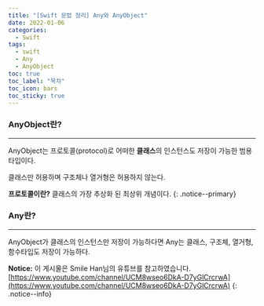 ```yaml
---
title: "[Swift 문법 정리] Any와 AnyObject"
date: 2022-01-06
categories:
  - Swift
tags:
  - swift
  - Any
  - AnyObject
toc: true
toc_label: "목차"
toc_icon: bars
toc_sticky: true
---
```


### AnyObject란?

---

AnyObject는 프로토콜(protocol)로 어떠한 **클래스**의 인스턴스도 저장이 가능한 범용 타입이다.

클래스만 허용하며 구조체나 열거형은 허용하지 않는다.

**프로토콜이란?** 클래스의 가장 추상화 된 최상위 개념이다.
{: .notice--primary}

### Any란?

---

AnyObject가 클래스의 인스턴스만 저장이 가능하다면 Any는 클래스, 구조체, 열거형, 함수타입도 저장이 가능하다.


**Notice:** 이 게시물은 Smile Han님의 유튜브를 참고하였습니다.
[https://www.youtube.com/channel/UCM8wseo6DkA-D7yGlCrcrwA](https://www.youtube.com/channel/UCM8wseo6DkA-D7yGlCrcrwA)
{: .notice--info}